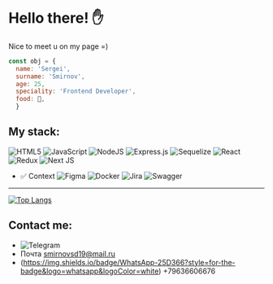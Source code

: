 # **Hello there**! :hand: 
Nice to meet u on my page =)

```javascript
const obj = {
  name: 'Sergei', 
  surname: 'Smirnov',
  age: 25,
  speciality: 'Frontend Developer',
  food: 🍉,
  }
```

## **My stack**:

![HTML5](https://img.shields.io/badge/HTML-239120?style=for-the-badge&logo=html5&logoColor=white)
![JavaScript](https://img.shields.io/badge/javascript-%23323330.svg?style=for-the-badge&logo=javascript&logoColor=%23F7DF1E) 
![NodeJS](https://img.shields.io/badge/node.js-6DA55F?style=for-the-badge&logo=node.js&logoColor=white)
![Express.js](https://img.shields.io/badge/express.js-%23404d59.svg?style=for-the-badge&logo=express&logoColor=%2361DAFB)
![Sequelize](https://img.shields.io/badge/Sequelize-52B0E7?style=for-the-badge&logo=Sequelize&logoColor=white)
![React](https://img.shields.io/badge/react-%2320232a.svg?style=for-the-badge&logo=react&logoColor=%2361DAFB)
![Redux](https://img.shields.io/badge/redux-%23593d88.svg?style=for-the-badge&logo=redux&logoColor=white)
![Next JS](https://img.shields.io/badge/Next-black?style=for-the-badge&logo=next.js&logoColor=white)
+ :white_check_mark: Context
![Figma](https://img.shields.io/badge/figma-%23F24E1E.svg?style=for-the-badge&logo=figma&logoColor=white)
![Docker](https://img.shields.io/badge/docker-%230db7ed.svg?style=for-the-badge&logo=docker&logoColor=white)
![Jira](https://img.shields.io/badge/jira-%230A0FFF.svg?style=for-the-badge&logo=jira&logoColor=white)
![Swagger](https://img.shields.io/badge/-Swagger-%23Clojure?style=for-the-badge&logo=swagger&logoColor=white)
___

[![Top Langs](https://github-readme-stats.vercel.app/api/top-langs/?username=anuraghazra&layout=compact)](https://github.com/anuraghazra/github-readme-stats)


## **Contact me**:

+ 	![Telegram](https://img.shields.io/badge/Telegram-2CA5E0?style=for-the-badge&logo=telegram&logoColor=white (https://t.me/Flyinthespace))
+ Почта smirnovsd19@mail.ru
+ (https://img.shields.io/badge/WhatsApp-25D366?style=for-the-badge&logo=whatsapp&logoColor=white) +79636606676
